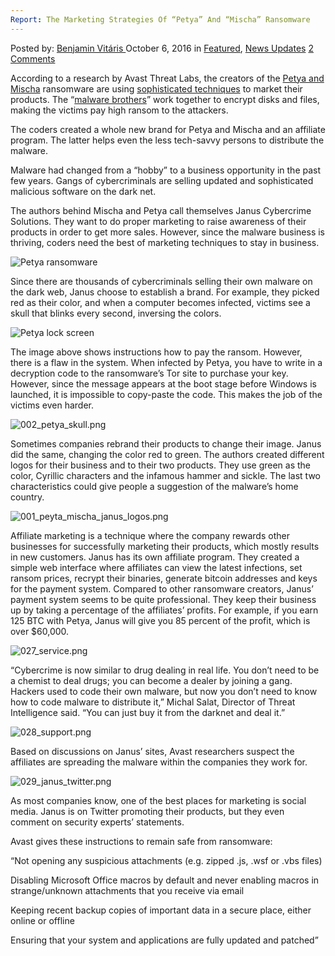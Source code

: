 ```yaml
---
Report: The Marketing Strategies Of “Petya” And “Mischa” Ransomware
---
```

<article class="post-listing post-15670 post type-post status-publish format-standard has-post-thumbnail hentry  tag-marketing tag-mischa tag-petya tag-ransomware tag-report tag-strategies">
    <div class="post-inner">
        <span>Posted by: <a href="https://www.deepdotweb.com/author/benjaminvi/" title="">Benjamin Vitáris </a></span>
    <span>October 6, 2016</span>
    <span>in <a href="https://www.deepdotweb.com/category/deepdot-news/" rel="category tag">Featured</a>, <a href="https://www.deepdotweb.com/category/news-updates/" rel="category tag">News Updates</a></span>
    <span><a href="https://www.deepdotweb.com/2016/10/06/report-marketing-strategies-petya-mischa-ransomware/#comments">2 Comments</a></span>
    </p>
    <div class="clear"></div>
    <div class="entry">
    <p>According to a research by Avast Threat Labs, the creators of the <a href="https://blog.avast.com/inside-petya-and-mischa-ransomware">Petya and Mischa</a> ransomware are using <a href="https://blog.avast.com/ransomware-doesnt-sell-itself-marketing-malware-on-the-darknet">sophisticated techniques</a> to market their products. The “<a href="https://www.deepdotweb.com/2016/08/05/rival-malware-coders-leak-decryption-keys-chimera-ransomware/">malware brothers</a>” work together to encrypt disks and files, making the victims pay high ransom to the attackers.</p>
    <p>The coders created a whole new brand for Petya and Mischa and an affiliate program. The latter helps even the less tech-savvy persons to distribute the malware.</p>
    <p>Malware had changed from a “hobby” to a business opportunity in the past few years. Gangs of cybercriminals are selling updated and sophisticated malicious software on the dark net.</p>
    <p>The authors behind Mischa and Petya call themselves Janus Cybercrime Solutions. They want to do proper marketing to raise awareness of their products in order to get more sales. However, since the malware business is thriving, coders need the best of marketing techniques to stay in business.</p>
    <p><img class="wp-image-15671 aligncenter" src="https://www.deepdotweb.com/wp-content/uploads/2016/10/petya-ransomware.png" alt="Petya ransomware" srcset="https://www.deepdotweb.com/wp-content/uploads/2016/10/petya-ransomware.png 720w, https://www.deepdotweb.com/wp-content/uploads/2016/10/petya-ransomware-300x167.png 300w" sizes="(max-width: 720px) 100vw, 720px"/></p>
    <p>Since there are thousands of cybercriminals selling their own malware on the dark web, Janus choose to establish a brand. For example, they picked red as their color, and when a computer becomes infected, victims see a skull that blinks every second, inversing the colors.</p>
    <p><img class="wp-image-15672 aligncenter" src="https://www.deepdotweb.com/wp-content/uploads/2016/10/petya-lock-screen.png" alt="Petya lock screen" srcset="https://www.deepdotweb.com/wp-content/uploads/2016/10/petya-lock-screen.png 721w, https://www.deepdotweb.com/wp-content/uploads/2016/10/petya-lock-screen-300x166.png 300w" sizes="(max-width: 721px) 100vw, 721px"/></p>
    <p>The image above shows instructions how to pay the ransom. However, there is a flaw in the system. When infected by Petya, you have to write in a decryption code to the ransomware’s Tor site to purchase your key. However, since the message appears at the boot stage before Windows is launched, it is impossible to copy-paste the code. This makes the job of the victims even harder.</p>
    <p><img class="wp-image-15673 aligncenter" src="https://www.deepdotweb.com/wp-content/uploads/2016/10/002_petya_skull-png.png" alt="002_petya_skull.png" srcset="https://www.deepdotweb.com/wp-content/uploads/2016/10/002_petya_skull-png.png 600w, https://www.deepdotweb.com/wp-content/uploads/2016/10/002_petya_skull-png-300x200.png 300w" sizes="(max-width: 600px) 100vw, 600px"/></p>
    <p>Sometimes companies rebrand their products to change their image. Janus did the same, changing the color red to green. The authors created different logos for their business and to their two products. They use green as the color, Cyrillic characters and the infamous hammer and sickle. The last two characteristics could give people a suggestion of the malware’s home country.</p>
    <p><img class="wp-image-15674 aligncenter" src="https://www.deepdotweb.com/wp-content/uploads/2016/10/001_peyta_mischa_janus_logos-png.png" alt="001_peyta_mischa_janus_logos.png" srcset="https://www.deepdotweb.com/wp-content/uploads/2016/10/001_peyta_mischa_janus_logos-png.png 600w, https://www.deepdotweb.com/wp-content/uploads/2016/10/001_peyta_mischa_janus_logos-png-300x37.png 300w" sizes="(max-width: 600px) 100vw, 600px"/></p>
    <p>Affiliate marketing is a technique where the company rewards other businesses for successfully marketing their products, which mostly results in new customers. Janus has its own affiliate program. They created a simple web interface where affiliates can view the latest infections, set ransom prices, recrypt their binaries, generate bitcoin addresses and keys for the payment system. Compared to other ransomware creators, Janus’ payment system seems to be quite professional. They keep their business up by taking a percentage of the affiliates’ profits. For example, if you earn 125 BTC with Petya, Janus will give you 85 percent of the profit, which is over $60,000.</p>
    <p><img class="wp-image-15675 aligncenter" src="https://www.deepdotweb.com/wp-content/uploads/2016/10/027_service-png.png" alt="027_service.png" srcset="https://www.deepdotweb.com/wp-content/uploads/2016/10/027_service-png.png 630w, https://www.deepdotweb.com/wp-content/uploads/2016/10/027_service-png-300x288.png 300w" sizes="(max-width: 630px) 100vw, 630px"/></p>
    <p>“Cybercrime is now similar to drug dealing in real life. You don’t need to be a chemist to deal drugs; you can become a dealer by joining a gang. Hackers used to code their own malware, but now you don’t need to know how to code malware to distribute it,” Michal Salat, Director of Threat Intelligence said. “You can just buy it from the darknet and deal it.”</p>
    <p><img class="wp-image-15676 aligncenter" src="https://www.deepdotweb.com/wp-content/uploads/2016/10/028_support-png.png" alt="028_support.png" srcset="https://www.deepdotweb.com/wp-content/uploads/2016/10/028_support-png.png 505w, https://www.deepdotweb.com/wp-content/uploads/2016/10/028_support-png-300x150.png 300w" sizes="(max-width: 505px) 100vw, 505px"/></p>
    <p>Based on discussions on Janus’ sites, Avast researchers suspect the affiliates are spreading the malware within the companies they work for.</p>
    <p><img class="wp-image-15677 aligncenter" src="https://www.deepdotweb.com/wp-content/uploads/2016/10/029_janus_twitter-png.png" alt="029_janus_twitter.png" srcset="https://www.deepdotweb.com/wp-content/uploads/2016/10/029_janus_twitter-png.png 600w, https://www.deepdotweb.com/wp-content/uploads/2016/10/029_janus_twitter-png-300x149.png 300w" sizes="(max-width: 600px) 100vw, 600px"/></p>
    <p>As most companies know, one of the best places for marketing is social media. Janus is on Twitter promoting their products, but they even comment on security experts’ statements.</p>
    <p>Avast gives these instructions to remain safe from ransomware:</p>
    <p>“Not opening any suspicious attachments (e.g. zipped .js, .wsf or .vbs files)</p>
    <p>Disabling Microsoft Office macros by default and never enabling macros in strange/unknown attachments that you receive via email</p>
    <p>Keeping recent backup copies of important data in a secure place, either online or offline</p>
    <p>Ensuring that your system and applications are fully updated and patched”</p>
    </div>
    <span style="display:none"><a href="https://www.deepdotweb.com/tag/marketing/" rel="tag">marketing</a> <a href="https://www.deepdotweb.com/tag/mischa/" rel="tag">mischa</a> <a href="https://www.deepdotweb.com/tag/petya/" rel="tag">petya</a> <a href="https://www.deepdotweb.com/tag/ransomware/" rel="tag">ransomware</a> <a href="https://www.deepdotweb.com/tag/report/" rel="tag">report</a> <a href="https://www.deepdotweb.com/tag/strategies/" rel="tag">strategies</a></span> <span style="display:none" class="updated">2016-10-06</span>
    <div style="display:none" class="vcard author" itemprop="author" itemscope itemtype="http://schema.org/Person"><strong class="fn" itemprop="name"><a href="https://www.deepdotweb.com/author/benjaminvi/" title="Posts by Benjamin Vitáris" rel="author">Benjamin Vitáris</a></strong></div>
    </div>
</article>

